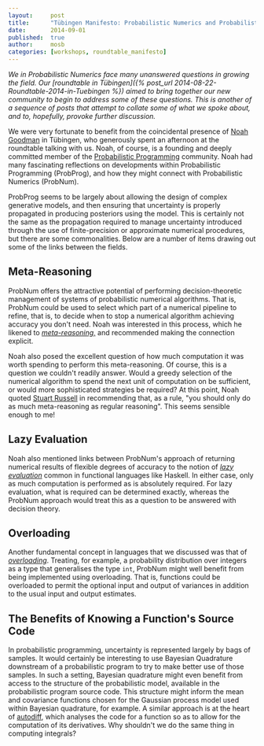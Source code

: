 ```yaml
---
layout:     post
title:      "Tübingen Manifesto: Probabilistic Numerics and Probabilistic Programming"
date:       2014-09-01
published:  true
author:     mosb
categories: [workshops, roundtable_manifesto]
---
```

*We in Probabilistic Numerics face many unanswered questions in growing the field.
Our [roundtable in Tübingen]({% post_url 2014-08-22-Roundtable-2014-in-Tuebingen %}) aimed to bring together our new community to begin to address some of these questions. 
This is another of a sequence of posts that attempt to collate some of what we spoke about, and to, hopefully, provoke further discussion.*

We were very fortunate to benefit from the coincidental presence of [Noah Goodman](http://stanford.edu/~ngoodman/) in Tübingen, who generously spent an afternoon at the roundtable talking with us. 
Noah, of course, is a founding and deeply committed member of the [Probabilistic Programming](http://probabilistic-programming.org/wiki/Home) community.
Noah had many fascinating reflections on developments within Probabilistic Programming (ProbProg), and how they might connect with Probabilistic Numerics (ProbNum). 

ProbProg seems to be largely about allowing the design of complex generative models, and then ensuring that uncertainty is properly propagated in producing posteriors using the model.
This is certainly not the same as the propagation required to manage uncertainty introduced through the use of finite-precision or approximate numerical procedures, but there are some commonalities. 
Below are a number of items drawing out some of the links between the fields.

## Meta-Reasoning

ProbNum offers the attractive potential of performing decision-theoretic management of systems of probabilistic numerical algorithms. 
That is, ProbNum could be used to select which part of a numerical pipeline to refine, that is, to decide when to stop a numerical algorithm achieving accuracy you don't need.
Noah was interested in this process, which he likened to [*meta-reasoning,*](http://mlg.eng.cam.ac.uk/duvenaud/talks/tea_talk_metareasoning/index.html) and recommended making the connection explicit. 

Noah also posed the excellent question of how much computation it was worth spending to perform this meta-reasoning. 
Of course, this is a question we couldn't readily answer.
Would a greedy selection of the numerical algorithm to spend the next unit of computation on be sufficient, or would more sophisticated strategies be required?
At this point, Noah quoted [Stuart Russell](http://www.cs.berkeley.edu/~russell/) in recommending that, as a rule, "you should only do as much meta-reasoning as regular reasoning". This seems sensible enough to me!

## Lazy Evaluation

Noah also mentioned links between ProbNum's approach of returning numerical results of flexible degrees of accuracy to the notion of [*lazy evaluation*](http://en.wikipedia.org/wiki/Lazy_evaluation) common in functional languages like Haskell.
In either case, only as much computation is performed as is absolutely required.
For lazy evaluation, what is required can be determined exactly, whereas the ProbNum approach would treat this as a question to be answered with decision theory. 
 
## Overloading

Another fundamental concept in languages that we discussed was that of [*overloading*](http://en.wikipedia.org/wiki/Function_overloading). 
Treating, for example, a probability distribution over integers as a type that generalises the type `int`, ProbNum might well benefit from being implemented using overloading.
That is, functions could be overloaded to permit the optional input and output of variances in addition to the usual input and output estimates.

## The Benefits of Knowing a Function's Source Code

In probabilistic programming, uncertainty is represented largely by bags of samples. 
It would certainly be interesting to use Bayesian Quadrature downstream of a probabilistic program to try to make better use of those samples.
In such a setting, Bayesian quadrature might even benefit from access to the structure of the probabilistic model, available in the probabilistic program source code.
This structure might inform the mean and covariance functions chosen for the Gaussian process model used within Bayesian quadrature, for example.
A similar approach is at the heart of [autodiff](http://www.autodiff.org/), which analyses the code for a function so as to allow for the computation of its derivatives.
Why shouldn't we do the same thing in computing integrals?

